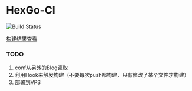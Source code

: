 # HexGo-CI
![Build Status](https://travis-ci.com/fripSide/HexGo-CI.svg?branch=master)

[构建结果查看](https://travis-ci.com/)

### TODO
1. conf从另外的Blog读取
2. 利用Hook来触发构建（不要每次push都构建，只有修改了某个文件才构建）
3. 部署到VPS
